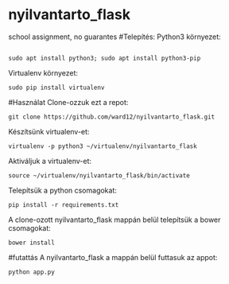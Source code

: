 # nyilvantarto_flask
school assignment, no guarantes
#Telepítés:
Python3 környezet:
````

sudo apt install python3; sudo apt install python3-pip
````
Virtualenv környezet:
````
sudo pip install virtualenv
````
#Használat
Clone-ozzuk ezt a repot:
````
git clone https://github.com/ward12/nyilvantarto_flask.git
````
Készítsünk virtualenv-et:
````
virtualenv -p python3 ~/virtualenv/nyilvantarto_flask
````
Aktiváljuk a virtualenv-et: 
````
source ~/virtualenv/nyilvantarto_flask/bin/activate
````
Telepítsük a python csomagokat:
````
pip install -r requirements.txt
````
A clone-ozott nyilvantarto_flask mappán belül telepítsük a bower csomagokat:
````
bower install
````

#futattás
A nyilvantarto_flask a mappán belül futtasuk az appot:
````
python app.py
````

